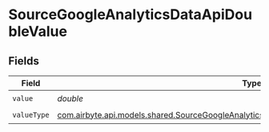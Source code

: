 # SourceGoogleAnalyticsDataApiDoubleValue


## Fields

| Field                                                                                                                                                                                 | Type                                                                                                                                                                                  | Required                                                                                                                                                                              | Description                                                                                                                                                                           |
| ------------------------------------------------------------------------------------------------------------------------------------------------------------------------------------- | ------------------------------------------------------------------------------------------------------------------------------------------------------------------------------------- | ------------------------------------------------------------------------------------------------------------------------------------------------------------------------------------- | ------------------------------------------------------------------------------------------------------------------------------------------------------------------------------------- |
| `value`                                                                                                                                                                               | *double*                                                                                                                                                                              | :heavy_check_mark:                                                                                                                                                                    | N/A                                                                                                                                                                                   |
| `valueType`                                                                                                                                                                           | [com.airbyte.api.models.shared.SourceGoogleAnalyticsDataApiSchemasCustomReportsArrayValueType](../../models/shared/SourceGoogleAnalyticsDataApiSchemasCustomReportsArrayValueType.md) | :heavy_check_mark:                                                                                                                                                                    | N/A                                                                                                                                                                                   |